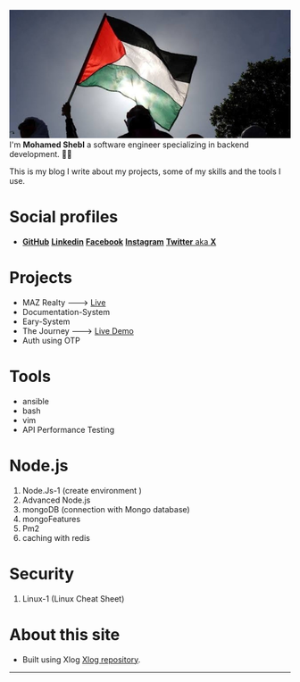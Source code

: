 ![](/public/ea1589d724c3729739b3c6e4b2bffd741d649e83cb2feca49d5e10a9eeebbc34.jpg)
I'm **Mohamed Shebl** a software engineer specializing in backend development. :technologist:

This is my blog I write about my projects, some of my skills and the tools I use.

# Social profiles

* [**GitHub**](https://www.github.com/Adosh74) [**Linkedin**](https://www.linkedin.com/in/shebl74) [**Facebook**](https://www.facebook.com/shebl74)  [**Instagram**](https://www.instagram.com/shebl0x01) [**Twitter** aka **X**](https://twitter.com/mohamedhamdii74)

# Projects

* MAZ Realty ---> [Live](https://mazrealty.live)
* Documentation-System
* Eary-System
* The Journey ---> [Live Demo](https://the-journey-q5g0.onrender.com/)
* Auth using OTP

# Tools

* ansible
* bash
* vim
* API Performance Testing

# Node.js

 1. Node.Js-1 (create environment )
 2. Advanced Node.js
 3. mongoDB (connection with Mongo database)
 4. mongoFeatures
 5. Pm2
 6. caching with redis

# Security

 1. Linux-1 (Linux Cheat Sheet)

# About this site

* Built using Xlog [Xlog repository](https://github.com/emad-elsaid/xlog).

----
